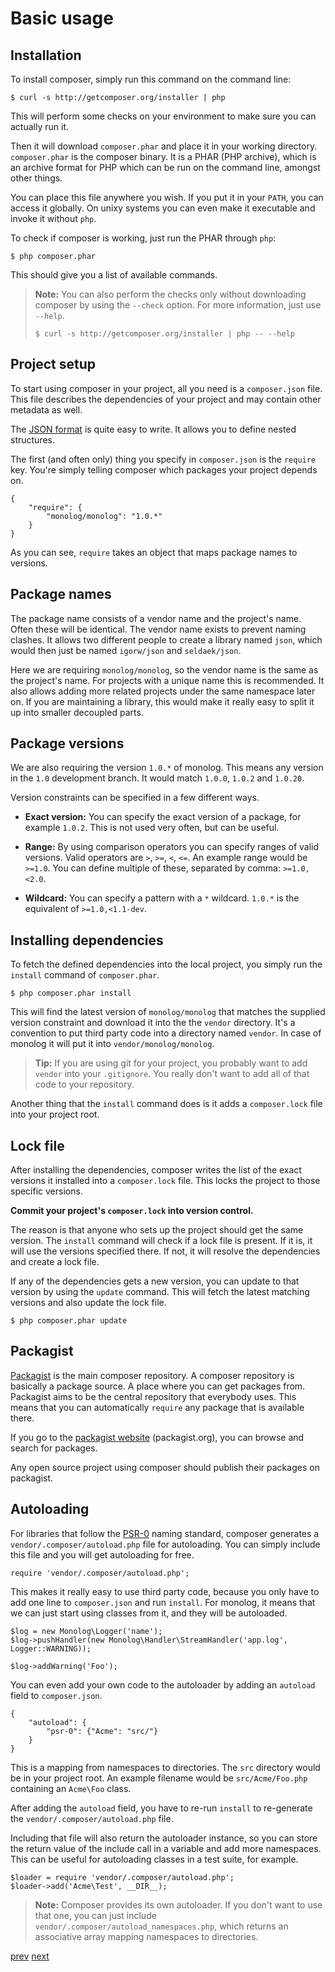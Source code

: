 # Basic usage

## Installation

To install composer, simply run this command on the command line:

    $ curl -s http://getcomposer.org/installer | php

This will perform some checks on your environment to make sure you can
actually run it.

Then it will download `composer.phar` and place it in your working directory.
`composer.phar` is the composer binary. It is a PHAR (PHP archive), which is
an archive format for PHP which can be run on the command line, amongst other
things.

You can place this file anywhere you wish. If you put it in your `PATH`,
you can access it globally. On unixy systems you can even make it
executable and invoke it without `php`.

To check if composer is working, just run the PHAR through `php`:

    $ php composer.phar

This should give you a list of available commands.

> **Note:** You can also perform the checks only without downloading composer
> by using the `--check` option. For more information, just use `--help`.
>
>     $ curl -s http://getcomposer.org/installer | php -- --help

## Project setup

To start using composer in your project, all you need is a `composer.json`
file. This file describes the dependencies of your project and may contain
other metadata as well.

The [JSON format](http://json.org/) is quite easy to write. It allows you to
define nested structures.

The first (and often only) thing you specify in `composer.json` is the
`require` key. You're simply telling composer which packages your project
depends on.

    {
        "require": {
            "monolog/monolog": "1.0.*"
        }
    }

As you can see, `require` takes an object that maps package names to versions.

## Package names

The package name consists of a vendor name and the project's name. Often these
will be identical. The vendor name exists to prevent naming clashes. It allows
two different people to create a library named `json`, which would then just be
named `igorw/json` and `seldaek/json`.

Here we are requiring `monolog/monolog`, so the vendor name is the same as the
project's name. For projects with a unique name this is recommended. It also
allows adding more related projects under the same namespace later on. If you
are maintaining a library, this would make it really easy to split it up into
smaller decoupled parts.

## Package versions

We are also requiring the version `1.0.*` of monolog. This means any version
in the `1.0` development branch. It would match `1.0.0`, `1.0.2` and `1.0.20`.

Version constraints can be specified in a few different ways.

* **Exact version:** You can specify the exact version of a package, for
  example `1.0.2`. This is not used very often, but can be useful.

* **Range:** By using comparison operators you can specify ranges of valid
  versions. Valid operators are `>`, `>=`, `<`, `<=`. An example range would be
  `>=1.0`. You can define multiple of these, separated by comma:   `>=1.0,<2.0`.

* **Wildcard:** You can specify a pattern with a `*` wildcard. `1.0.*` is the
  equivalent of `>=1.0,<1.1-dev`.

## Installing dependencies

To fetch the defined dependencies into the local project, you simply run the
`install` command of `composer.phar`.

    $ php composer.phar install

This will find the latest version of `monolog/monolog` that matches the
supplied version constraint and download it into the the `vendor` directory.
It's a convention to put third party code into a directory named `vendor`.
In case of monolog it will put it into `vendor/monolog/monolog`.

> **Tip:** If you are using git for your project, you probably want to add
> `vendor` into your `.gitignore`. You really don't want to add all of that
> code to your repository.

Another thing that the `install` command does is it adds a `composer.lock`
file into your project root.

## Lock file

After installing the dependencies, composer writes the list of the exact
versions it installed into a `composer.lock` file. This locks the project
to those specific versions.

**Commit your project's `composer.lock` into version control.**

The reason is that anyone who sets up the project should get the same version.
The `install` command will check if a lock file is present. If it is, it will
use the versions specified there. If not, it will resolve the dependencies and
create a lock file.

If any of the dependencies gets a new version, you can update to that version
by using the `update` command. This will fetch the latest matching versions and
also update the lock file.

    $ php composer.phar update

## Packagist

[Packagist](http://packagist.org/) is the main composer repository. A composer
repository is basically a package source. A place where you can get packages
from. Packagist aims to be the central repository that everybody uses. This
means that you can automatically `require` any package that is available
there.

If you go to the [packagist website](http://packagist.org/) (packagist.org),
you can browse and search for packages.

Any open source project using composer should publish their packages on
packagist.

## Autoloading

For libraries that follow the [PSR-0](https://github.com/php-fig/fig-standards/blob/master/accepted/PSR-0.md)
naming standard, composer generates a
`vendor/.composer/autoload.php` file for autoloading. You can simply include
this file and you will get autoloading for free.

    require 'vendor/.composer/autoload.php';

This makes it really easy to use third party code, because you only
have to add one line to `composer.json` and run `install`. For monolog, it
means that we can just start using classes from it, and they will be
autoloaded.

    $log = new Monolog\Logger('name');
    $log->pushHandler(new Monolog\Handler\StreamHandler('app.log', Logger::WARNING));

    $log->addWarning('Foo');

You can even add your own code to the autoloader by adding an `autoload` field
to `composer.json`.

    {
        "autoload": {
            "psr-0": {"Acme": "src/"}
        }
    }

This is a mapping from namespaces to directories. The `src` directory would be
in your project root. An example filename would be `src/Acme/Foo.php`
containing an `Acme\Foo` class.

After adding the `autoload` field, you have to re-run `install` to re-generate
the `vendor/.composer/autoload.php` file.

Including that file will also return the autoloader instance, so you can store
the return value of the include call in a variable and add more namespaces.
This can be useful for autoloading classes in a test suite, for example.

    $loader = require 'vendor/.composer/autoload.php';
    $loader->add('Acme\Test', __DIR__);

> **Note:** Composer provides its own autoloader. If you don't want to use
that one, you can just include `vendor/.composer/autoload_namespaces.php`,
which returns an associative array mapping namespaces to directories.

[prev](00-intro)  [next](02-libraries)
